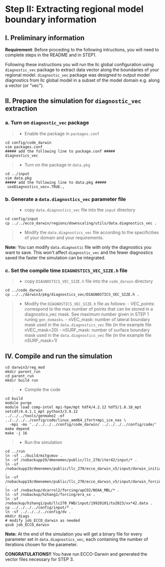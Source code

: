 # Step II: Extracting regional model boundary information

## I. Preliminary information
**Requirement**: Before proceding to the following intructions, you will need to complete steps in the README and in STEP1.

Following these instructions you will run the llc global configuration using ``diagnostic_vec`` package to extract data vector along the boundaries of your regional model. ``diagnostic_vec`` package was designed to output model diagnostics from llc global model in a subset of the model domain e.g. along a vector (or "vec").

## II. Prepare the simulation for ``diagnostic_vec`` extraction

### a. Turn on ``diagnostic_vec`` package

> - Enable the package in ``packages.conf``
```
cd config/code_darwin
vim packages.conf
##### add the following line to package.conf #####
diagnostics_vec
```
> - Turn on the package in ``data.pkg``
```
cd ../input
vim data.pkg
##### add the following line to data.pkg #####
 useDiagnostics_vec=.TRUE.,
```

### b. Generate a ``data.diagnostics_vec`` parameter file
> - copy ``data.diagnostics_vec`` file into the ``input`` directory
```
cd config/input
cp ../../ecco_darwin/regions/downscaling/utils/data.diagnostics_vec .
```
> - Modify the ``data.diagnostics_vec`` file according to the specificities of your domain and your requirements.

**Note:** You can modify ``data.diagnostic`` file with only the diagnostics you want to save. This won't affect ``diagnostic_vec`` and the fewer diagnostics saved the faster the simulation can be integrated.

### c. Set the compile time ``DIAGNOSTICS_VEC_SIZE.h`` file
> - copy ``DIAGNOSTICS_VEC_SIZE.h`` file into the ``code_darwin`` directory
```
cd ../code_darwin
cp ../../darwin3/pkg/diagnostics_vec/DIAGNOSTICS_VEC_SIZE.h .
```
> - Modify the ``DIAGNOSTICS_VEC_SIZE.h`` file as follows:
    - VEC_points: correspond to the max number of points that can be stored in a diagnostics_vec mask. See maximum number given in STEP 1 runing ``gen_dvmasks``.
    - nVEC_mask: number of lateral boundary mask used in the ``data.diagnostics_vec`` file (in the example file nVEC_mask=20)
    - nSURF_mask: number of surface boundary mask used in the ``data.diagnostics_vec`` file (in the example file nSURF_mask=1)

## IV. Compile and run the simulation
```
cd darwin3/reg_mod
mkdir parent_run
cd parent_run
mkdir build run
```
> - Compile the code
```
cd build
module purge
module load comp-intel mpi-hpe/mpt hdf4/4.2.12 hdf5/1.8.18_mpt netcdf/4.4.1.1_mpt python3/3.9.12
../../../tools/genmake2 -of ../../../../config/code/linux_amd64_ifort+mpi_ice_nas \
  -mpi -mo '../../../../config/code_darwin/ ../../../../config/code/'
make depend
make -j 16
```
> - Run the simulation
```
cd ../run
ln -sf ../build/mitgcmuv .
ln -sf /nobackupp19/dmenemen/public/llc_270/iter42/input/* .
ln -sf /nobackupp19/dmenemen/public/llc_270/ecco_darwin_v5/input/darwin_initial_conditions/* .
ln -sf /nobackupp19/dmenemen/public/llc_270/ecco_darwin_v5/input/darwin_forcing/* .
ln -sf /nobackup/dcarrol2/forcing/apCO2/NOAA_MBL/* .
ln -sf /nobackup/hzhang1/forcing/era_xx .
ln -sf /nobackup/hzhang1/pub/llc270_FWD/input/19920101/to2023/xx*42.data .
cp ../../../../config/input/* .
ln -sf ../../../../config/dv .
mkdir diags
# modify job_ECCO_darwin as needed
qsub job_ECCO_darwin
```

**Note:** At the end of the simulation you will get a binary file for every parameter set in ``data.diagnostics_vec``, each containing the number of iterations chosen for the parameter.

**CONGRATULATIONS!!** You have run ECCO-Darwin and generated the vector files necessary for STEP 3.
